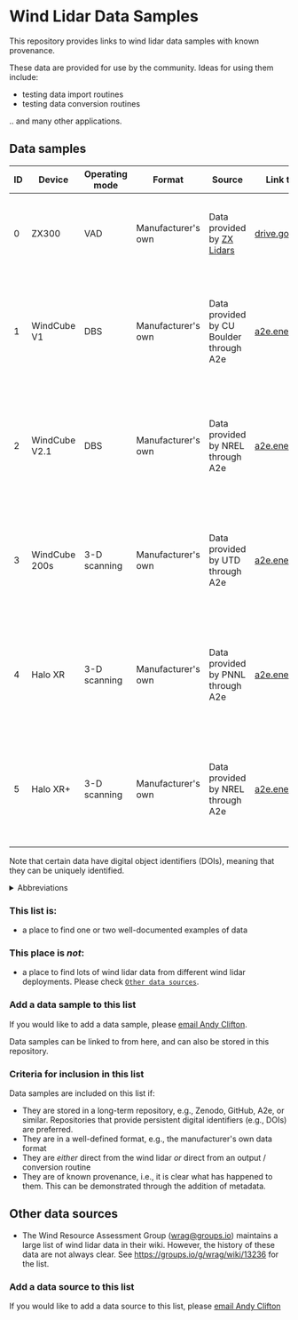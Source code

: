 # Wind Lidar Data Samples

This repository provides links to wind lidar data samples with known provenance.

These data are provided for use by the community. Ideas for using them include:

- testing data import routines
- testing data conversion routines

.. and many other applications.

## Data samples

| ID  | Device        | Operating mode | Format             | Source                                                  | Link to data                                                                                 | Description                                                                                      | License                                                           |
| --- | ------------- | -------------- | ------------------ | ------------------------------------------------------- | -------------------------------------------------------------------------------------------- | ------------------------------------------------------------------------------------------------ | ----------------------------------------------------------------- |
| 0   | ZX300         | VAD            | Manufacturer's own | Data provided by [ZX Lidars](https://www.zxlidars.com/) | [drive.google.com](https://drive.google.com/drive/folders/1Ji7zaT7CWh9GXMvuC7MeJ48VsPws_9PP) | Data are direct from the wind lidar and have not been modified.                                  | [no license provided](none)                                       |
| 1   | WindCube V1   | DBS            | Manufacturer's own | Data provided by CU Boulder through A2e                 | [a2e.energy.gov](https://a2e.energy.gov/ds/awaken/sa2.lidar.z03.00)                          | According to the metadata, data files are direct from the wind lidar and have not been modified. | [CC0 Public DomLinkin Dedication](https://a2e.energy.gov/license) |
| 2   | WindCube V2.1 | DBS            | Manufacturer's own | Data provided by NREL through A2e                       | [a2e.energy.gov](https://a2e.energy.gov/ds/awaken/sb.lidar.z01.00)                           | According to the metadata, data files are direct from the wind lidar and have not been modified. | [CC0 Public DomLinkin Dedication](https://a2e.energy.gov/license) |
| 3   | WindCube 200s | 3-D scanning   | Manufacturer's own | Data provided by UTD through A2e                        | [a2e.energy.gov](https://a2e.energy.gov/ds/awaken/sc1.lidar.z02.00)                          | According to the metadata, data files are direct from the wind lidar and have not been modified. | [CC0 Public DomLinkin Dedication](https://a2e.energy.gov/license) |
| 4   | Halo XR       | 3-D scanning   | Manufacturer's own | Data provided by PNNL through A2e                       | [a2e.energy.gov](https://a2e.energy.gov/ds/awaken/sa5.lidar.z01.00)                          | According to the metadata, data files are direct from the wind lidar and have not been modified. | [CC0 Public DomLinkin Dedication](https://a2e.energy.gov/license) |
| 5   | Halo XR+      | 3-D scanning   | Manufacturer's own | Data provided by NREL through A2e                       | [a2e.energy.gov](https://a2e.energy.gov/ds/awaken/rt1.lidar.z02.00)                          | According to the metadata, data files are direct from the wind lidar and have not been modified. | [CC0 Public DomLinkin Dedication](https://a2e.energy.gov/license) |

Note that certain data have digital object identifiers (DOIs), meaning that they can be uniquely identified.

<details>
<summary>Abbreviations</summary>

- A2e: Atmosphere to Electrons
- CU Boulder: University of Colorado Boulder
- DBS: Doppler Beam Swinging
- NREL: National Renewable Energy Laboratory
- PNNL: Pacific Northwest National Laboratory
- UTD: University of Texas, Dallas
- VAD: Velocity Azimuth Display

</details>

### This list is:
- a place to find one or two well-documented examples of data

### This place is _not_:
- a place to find lots of wind lidar data from different wind lidar deployments. Please check [```Other data sources```](#Other-data-sources).

### Add a data sample to this list

If you would like to add a data sample, please [email Andy Clifton](mailto:andy.clifton@enviconnect.de).

Data samples can be linked to from here, and can also be stored in this repository.

### Criteria for inclusion in this list

Data samples are included on this list if:

- They are stored in a long-term repository, e.g., Zenodo, GitHub, A2e, or similar. Repositories that provide persistent digital identifiers (e.g., DOIs) are preferred.
- They are in a well-defined format, e.g., the manufacturer's own data format
- They are _either_ direct from the wind lidar _or_ direct from an output / conversion routine 
- They are of known provenance, i.e., it is clear what has happened to them. This can be demonstrated through the addition of metadata.

## Other data sources

- The Wind Resource Assessment Group ([wrag@groups.io](https://groups.io/g/wrag)) maintains a large list of wind lidar data in their wiki. However, the history of these data are not always clear. See https://groups.io/g/wrag/wiki/13236 for the list.

### Add a data source to this list

If you would like to add a data source to this list, please [email Andy Clifton](mailto:andy.clifton@enviconnect.de)
